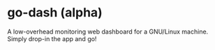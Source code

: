 # go-dash (alpha)

A low-overhead monitoring web dashboard for a GNU/Linux machine. Simply 
drop-in the app and go!
